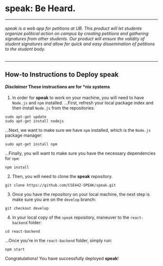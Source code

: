 # speak: Be Heard.
___
###### speak is a web app for petitions at UB. This product will let students organize political action on campus by creating petitions and gathering signatures from other students. Our product will ensure the validity of student signatures and allow for quick and easy dissemination of petitions to the student body.
___

## How-to Instructions to Deploy speak

#### *Disclaimer* These instructions are for \*nix systems

1. In order for **speak** to work on your machine, you will need to have `Node.js` and `npm` installed.
...First, refresh your local package index and then install `Node.js` from the repositories: 
```
sudo apt-get update
sudo apt-get install nodejs
```

...Next, we want to make sure we have `npm` installed, which is the `Node.js` package manager:
```
sudo apt-get install npm
```

...Finally, you will want to make sure you have the necessary dependencies for `npm`:
```
npm install
```

2. Then, you will need to clone the **speak** repository. 
```
git clone https://github.com/CSE442-SPEAK/speak.git
```

3. Once you have the repository on your local machine, the next step is make sure you are on the `develop` branch:
```
git checkout develop
```

4. In your local copy of the `speak` repository, maneuver to the `react-backend` folder:
```
cd react-backend
```

...Once you're in the `react-backend` folder, simply run:
```
npm start
```

Congratulations! You have successfully deployed **speak**!

